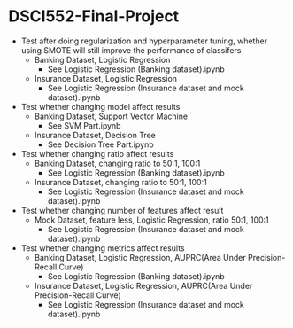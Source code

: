 # DSCI552-Final-Project

* Test after doing regularization and hyperparameter tuning, whether using SMOTE will still improve the performance of classifers
    * Banking Dataset,  Logistic Regression 
      * See Logistic Regression (Banking dataset).ipynb
    * Insurance Dataset, Logistic Regression 
      * See Logistic Regression (Insurance dataset and mock dataset).ipynb
* Test whether changing model affect results
    * Banking Dataset, Support Vector Machine 
      * See SVM Part.ipynb
    * Insurance Dataset, Decision Tree
      * See Decision Tree Part.ipynb
* Test whether changing ratio affect results
    * Banking Dataset, changing ratio to 50:1, 100:1 
      * See Logistic Regression (Banking dataset).ipynb
    * Insurance Dataset, changing ratio to 50:1, 100:1
      * See Logistic Regression (Insurance dataset and mock dataset).ipynb
* Test whether changing number of features affect result
    * Mock Dataset, feature less, Logistic Regression, ratio 50:1, 100:1 
      * See Logistic Regression (Insurance dataset and mock dataset).ipynb
* Test whether changing metrics affect results
    * Banking Dataset, Logistic Regression, AUPRC(Area Under Precision-Recall Curve)
      * See Logistic Regression (Banking dataset).ipynb
    * Insurance Dataset, Logistic Regression, AUPRC(Area Under Precision-Recall Curve) 
      * See Logistic Regression (Insurance dataset and mock dataset).ipynb
